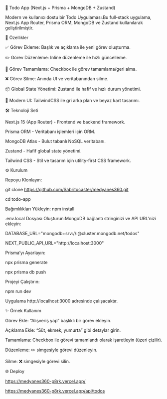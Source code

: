 📝 Todo App (Next.js + Prisma + MongoDB + Zustand)

Modern ve kullanıcı dostu bir Todo Uygulaması.Bu full-stack uygulama, Next.js App Router, Prisma ORM, MongoDB ve Zustand kullanılarak geliştirilmiştir.

🚀 Özellikler

✅ Görev Ekleme: Başlık ve açıklama ile yeni görev oluşturma.

✏️ Görev Düzenleme: Inline düzenleme ile hızlı güncelleme.

🔄 Görev Tamamlama: Checkbox ile görev tamamlama/geri alma.

❌ Görev Silme: Anında UI ve veritabanından silme.

📦 Global State Yönetimi: Zustand ile hafif ve hızlı durum yönetimi.

🎨 Modern UI: TailwindCSS ile gri arka plan ve beyaz kart tasarımı.



🛠️ Teknoloji Seti

Next.js 15 (App Router) - Frontend ve backend framework.

Prisma ORM - Veritabanı işlemleri için ORM.

MongoDB Atlas - Bulut tabanlı NoSQL veritabanı.

Zustand - Hafif global state yönetimi.

Tailwind CSS - Stil ve tasarım için utility-first CSS framework.


⚙️ Kurulum

Repoyu Klonlayın:

git clone https://github.com/Sabritocaster/medyanes360.git

cd todo-app


Bağımlılıkları Yükleyin:
npm install


.env.local Dosyası Oluşturun:MongoDB bağlantı stringinizi ve API URL’nizi ekleyin:

DATABASE_URL="mongodb+srv://<kullanici>:<sifre>@cluster.mongodb.net/todos"

NEXT_PUBLIC_API_URL="http://localhost:3000"


Prisma’yı Ayarlayın:

npx prisma generate

npx prisma db push


Projeyi Çalıştırın:

npm run dev

Uygulama http://localhost:3000 adresinde çalışacaktır.




✨ Örnek Kullanım

Görev Ekle: “Alışveriş yap” başlıklı bir görev ekleyin.

Açıklama Ekle: “Süt, ekmek, yumurta” gibi detaylar girin.

Tamamlama: Checkbox ile görevi tamamlandı olarak işaretleyin (üzeri çizilir).

Düzenleme: ✏️ simgesiyle görevi düzenleyin.

Silme: ❌ simgesiyle görevi silin.


🌐 Deploy

https://medyanes360-p8rk.vercel.app/

https://medyanes360-p8rk.vercel.app/api/todos

